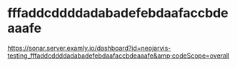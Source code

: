 # fffaddcddddadabadefebdaafaccbdeaaafe
https://sonar.server.examly.io/dashboard?id=neojarvis-testing_fffaddcddddadabadefebdaafaccbdeaaafe&amp;codeScope=overall

